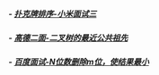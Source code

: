##### -  [扑克牌排序-小米面试三](https://github.com/baishi6582/wns/blob/master/java/src/com/woniu/interview/SortCard.java)
##### - [高德二面-二叉树的最近公共祖先](https://github.com/baishi6582/wns/blob/master/java/src/com/woniu/leetcode/20180917/LowestCommonAncestorOfBinaryTree.java "高德二面-二叉树的最近公共祖先")
##### - [百度面试-N位数删除m位，使结果最小](https://github.com/baishi6582/wns/blob/master/java/src/com/woniu/interview/N_Num_Remove_MBit.java "百度面试-N位数删除m位，使结果最小")
